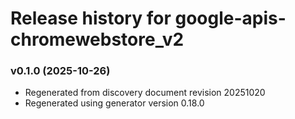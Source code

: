 # Release history for google-apis-chromewebstore_v2

### v0.1.0 (2025-10-26)

* Regenerated from discovery document revision 20251020
* Regenerated using generator version 0.18.0

